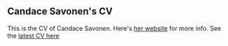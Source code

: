 ## Candace Savonen's CV

This is the CV of Candace Savonen. Here's [her website](https://cansavvy.com) for more info.
See the [latest CV here](https://cansavvy.github.io/savonen_cv/candace_savonen_cv.html)
